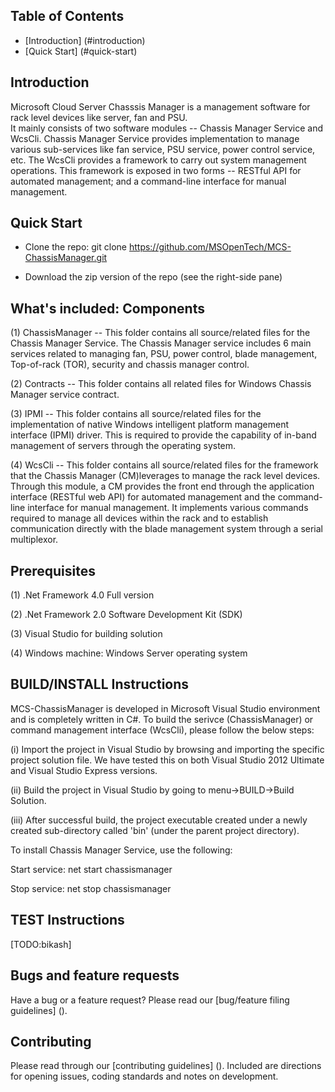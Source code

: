 ## Table of Contents

- [Introduction] (#introduction)
- [Quick Start] (#quick-start)

## Introduction

Microsoft Cloud Server Chasssis Manager is a management software for rack level devices like server, fan and PSU.  
It mainly consists of two software modules -- Chassis Manager Service and WcsCli. Chassis Manager Service provides implementation to manage various sub-services like fan service, PSU service, power control service, etc. The WcsCli provides a framework to carry out system management operations. This framework is exposed in two forms -- RESTful API for automated management; and a command-line interface for manual management.

## Quick Start

- Clone the repo: git clone https://github.com/MSOpenTech/MCS-ChassisManager.git

- Download the zip version of the repo (see the right-side pane)

## What's included: Components

(1) ChassisManager -- This folder contains all source/related files for the Chassis Manager Service. The Chassis Manager service includes 6 main services related to managing fan, PSU, power control, blade management, Top-of-rack (TOR), security and chassis manager control. 

(2) Contracts -- This folder contains all related files for Windows Chassis Manager service contract.

(3) IPMI -- This folder contains all source/related files for the implementation of native Windows intelligent platform management interface (IPMI) driver. This is required to provide the capability of in-band management of servers through the operating system. 

(4) WcsCli -- This folder contains all source/related files for the framework that the Chassis Manager (CM)leverages to manage the rack level devices. Through this module, a CM provides the front end through the application interface (RESTful web API) for automated management and the command-line interface for manual management. It implements various commands required to manage all devices within the rack and to establish communication directly with the blade management system through a serial multiplexor.

## Prerequisites

(1) .Net Framework 4.0 Full version

(2) .Net Framework 2.0 Software Development Kit (SDK)

(3) Visual Studio for building solution

(4) Windows machine: Windows Server operating system

## BUILD/INSTALL Instructions

MCS-ChassisManager is developed in Microsoft Visual Studio environment and is completely written in C#. To build the serivce (ChassisManager) or command management interface (WcsCli), please follow the below steps:

(i) Import the project in Visual Studio by browsing and importing the specific project solution file. We have tested this on both Visual Studio 2012 Ultimate and Visual Studio Express versions.

(ii) Build the project in Visual Studio by going to menu->BUILD->Build Solution.

(iii) After successful build, the project executable created under a newly created sub-directory called 'bin' (under the parent project directory). 


To install Chassis Manager Service, use the following:

Start service: net start chassismanager

Stop service: net stop chassismanager

## TEST Instructions

[TODO:bikash]

## Bugs and feature requests

Have a bug or a feature request? Please read our [bug/feature filing guidelines] ().

## Contributing

Please read through our [contributing guidelines] (). Included are directions for opening issues, coding standards and notes on development.

